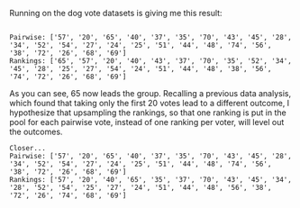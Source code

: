 Running on the dog vote datasets is giving me this result:

```

Pairwise: ['57', '20', '65', '40', '37', '35', '70', '43', '45', '28', '34', '52', '54', '27', '24', '25', '51', '44', '48', '74', '56', '38', '72', '26', '68', '69']
Rankings: ['65', '57', '20', '40', '43', '37', '70', '35', '52', '34', '45', '28', '25', '27', '54', '24', '51', '44', '48', '38', '56', '74', '72', '26', '68', '69']

```

As you can see, 65 now leads the group. Recalling a previous data analysis, which found that taking only the first 20 votes lead to a different outcome, I hypothesize that upsampling the rankings, so that one ranking is put in the pool for each pairwise vote, instead of one ranking per voter, will level out the outcomes.

```
Closer...
Pairwise: ['57', '20', '65', '40', '37', '35', '70', '43', '45', '28', '34', '52', '54', '27', '24', '25', '51', '44', '48', '74', '56', '38', '72', '26', '68', '69']
Rankings: ['57', '20', '40', '65', '35', '37', '70', '43', '45', '34', '28', '52', '54', '25', '27', '24', '51', '44', '48', '56', '38', '72', '26', '74', '68', '69']

```
